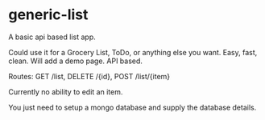 # generic-list
A basic api based list app.

Could use it for a Grocery List, ToDo, or anything else you want. Easy, fast, clean. Will add a demo page.  API based.

Routes: GET /list, DELETE /{id}, POST /list/{item}

Currently no ability to edit an item.

You just need to setup a mongo database and supply the database details.

